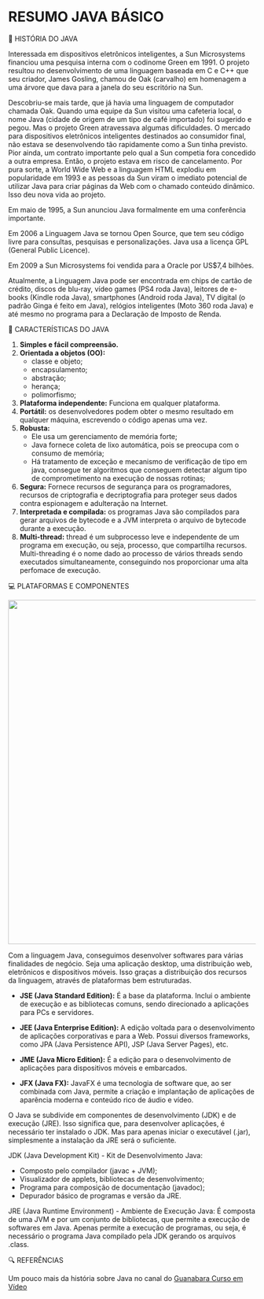 # RESUMO JAVA BÁSICO

📖 HISTÓRIA DO JAVA

Interessada em dispositivos eletrônicos inteligentes, a Sun Microsystems financiou uma pesquisa interna com o codinome Green em 1991. O projeto resultou no desenvolvimento de uma linguagem baseada em C e C++ que seu criador, James Gosling, chamou de Oak (carvalho) em homenagem a uma árvore que dava para a janela do seu escritório na Sun.

Descobriu-se mais tarde, que já havia uma linguagem de computador chamada Oak. Quando uma equipe da Sun visitou uma cafeteria local, o nome Java (cidade de origem de um tipo de café importado) foi sugerido e pegou. Mas o projeto Green atravessava algumas dificuldades. O mercado para dispositivos eletrônicos inteligentes destinados ao consumidor final, não estava se desenvolvendo tão rapidamente como a Sun tinha previsto. Pior ainda, um contrato importante pelo qual a Sun competia fora concedido a outra empresa. Então, o projeto estava em risco de cancelamento. Por pura sorte, a World Wide Web e a linguagem HTML explodiu em popularidade em 1993 e as pessoas da Sun viram o imediato potencial de utilizar Java para criar páginas da Web com o chamado conteúdo dinâmico. Isso deu nova vida ao projeto.

Em maio de 1995, a Sun anunciou Java formalmente em uma conferência importante.

Em 2006 a Linguagem Java se tornou Open Source, que tem seu código livre para consultas, pesquisas e personalizações. Java usa a licença GPL (General Public Licence).

Em 2009 a Sun Microsystems foi vendida para a Oracle por US$7,4 bilhões.

Atualmente, a Linguagem Java pode ser encontrada em chips de cartão de crédito, discos de blu-ray, vídeo games (PS4 roda Java), leitores de e-books (Kindle roda Java), smartphones (Android roda Java), TV digital (o padrão Ginga é feito em Java), relógios inteligentes (Moto 360 roda Java) e até mesmo no programa para a Declaração de Imposto de Renda.

📑 CARACTERÍSTICAS DO JAVA

1. **Simples e fácil compreensão.**
2. **Orientada a objetos (OO):**
   + classe e objeto;
   + encapsulamento;
   + abstração;
   + herança;
   + polimorfismo;
3. **Plataforma independente:** Funciona em qualquer plataforma.
4. **Portátil:** os desenvolvedores podem obter o mesmo resultado em qualquer máquina, escrevendo o código apenas uma vez.
5. **Robusta:**
   + Ele usa um gerenciamento de memória forte;
   + Java fornece coleta de lixo automática, pois se preocupa com o consumo de memória;
   + Há tratamento de exceção e mecanismo de verificação de tipo em java, consegue ter algoritmos que conseguem detectar algum tipo de comprometimento na execução de nossas rotinas;
6. **Segura:** Fornece recursos de segurança para os programadores, recursos de criptografia e decriptografia para proteger seus dados contra espionagem e adulteração na Internet.
7. **Interpretada e compilada:** os programas Java são compilados para gerar arquivos de bytecode e a JVM interpreta o arquivo de bytecode durante a execução. 
8. **Multi-thread:** thread é um subprocesso leve e independente de um programa em execução, ou seja, processo, que compartilha recursos. Multi-threading é o nome dado ao processo de vários threads sendo executados simultaneamente, conseguindo nos proporcionar uma alta perfomace de execução.

💻 PLATAFORMAS E COMPONENTES

<div align="center">
<img src=https://github.com/DevDiego29/resumo-java-basico/assets/106121812/aacb6733-025a-41ac-974e-f44711509450 width="700px" />
</div>

Com a linguagem Java, conseguimos desenvolver softwares para várias finalidades de negócio. Seja uma aplicação desktop, uma distribuição web, eletrônicos e dispositivos móveis. Isso graças a distribuição dos recursos da linguagem, através de plataformas bem estruturadas. 

+ **JSE (Java Standard Edition):** É a base da plataforma. Inclui o ambiente de execução e as bibliotecas comuns, sendo direcionado a aplicações para PCs e servidores.

+ **JEE (Java Enterprise Edition):** A edição voltada para o desenvolvimento de aplicações corporativas e para a Web. Possui diversos frameworks, como JPA (Java Persistence API), JSP (Java Server Pages), etc.

+ **JME (Java Micro Edition):** É a edição para o desenvolvimento de aplicações para dispositivos móveis e embarcados.

+ **JFX (Java FX):** JavaFX é uma tecnologia de software que, ao ser combinada com Java, permite a criação e implantação de aplicações de aparência moderna e conteúdo rico de áudio e vídeo.

O Java se subdivide em componentes de desenvolvimento (JDK) e de execução (JRE). Isso significa que, para desenvolver aplicações, é necessário ter instalado o JDK. Mas para apenas iniciar o executável (.jar), simplesmente a instalação da JRE será o suficiente.

JDK (Java Development Kit) - Kit de Desenvolvimento Java:

+ Composto pelo compilador (javac + JVM);
+ Visualizador de applets, bibliotecas de desenvolvimento;
+ Programa para composição de documentação (javadoc);
+ Depurador básico de programas e versão da JRE.

JRE (Java Runtime Environment) - Ambiente de Execução Java: É composta de uma JVM e por um conjunto de bibliotecas, que permite a execução de softwares em Java. Apenas permite a execução de programas, ou seja, é necessário o programa Java compilado pela JDK gerando os arquivos .class.


🔍 REFERÊNCIAS

Um pouco mais da história sobre Java no canal do [Guanabara Curso em Vídeo](https://www.youtube.com/watch?v=sTX0UEplF54&list=PLHz_AreHm4dkI2ZdjTwZA4mPMxWTfNSpR)


